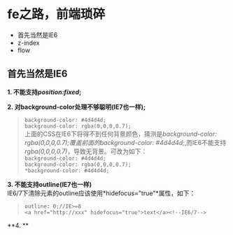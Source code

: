 fe之路，前端琐碎
====
* 首先当然是IE6
* z-index
* flow

首先当然是IE6
----
**1. 不能支持*position:fixed*;**

**2. 对background-color处理不够聪明(IE7也一样);**    
>`background-color: #4d4d4d;`    
>`background-color: rgba(0,0,0,0.7);`    
上面的CSS在IE6下将得不到任何背景颜色，猜测是*background-color: rgba(0,0,0,0.7);*覆盖前面的*background-color: #4d4d4d;*,而IE6不能支持*rgba(0,0,0,0.7)*，导致无背景。可改为如下：    
>`background-color: #4d4d4d;`    
>`background-color: rgba(0,0,0,0.7);`    
>`*background-color: #4d4d4d;`

**3. 不能支持outline(IE7也一样)**    
IE6/7下清除元素的outline应该使用*hidefocus="true"*属性，如下：    
>`outline: 0;//IE>=8`    
>`<a href="http://xxx" hidefocus="true">text</a><!--IE6/7-->`

**4. **
    
    
